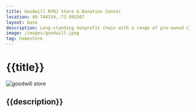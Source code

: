 ```yaml
---
title: Goodwill NYNJ Store & Donation Center
location: 40.744334,-73.992507
layout: base
description: Long-standing nonprofit chain with a range of pre-owned clothing, furniture, housewares & more.
image: /images/goodwill.jpeg
tag: homestore
---
```




# {{title}}

<img src="{{image}}" alt="goodwill store">

## {{description}}